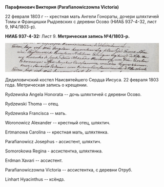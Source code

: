 **Парафянович Виктория (Parafianowiczowna Victoria)**

22 февраля 1803 г -- крестная мать Ангели Гонораты, дочери шляхтичей
Томы и Францишки Рыдзевских с деревни Осово (НИАБ 937-4-32, лист 9,
№4/1803-р).

**НИАБ 937-4-32:** Лист 9. **Метрическая запись №4/1803-р.**

![](./media/5912a882199e55757c7f9ecbaed99ee340ec80e3.png)

Дедиловичский костел Наисвятейшего Сердца Иисуса. 22 февраля 1803 года.
Метрическая запись о крещении.

Rydzewska Angela Honorata -- дочь шляхтичей с деревни Осово.

Rydzewski Thoma -- отец.

Rydzewska Francisca -- мать.

Woronowicz Alexander -- крестный отец, шляхтич.

Ertmanowa Carolina -- крестная мать, шляхтянка.

Parafianowicz Josephus - ассистент, шляхтич.

Somorokowa Regina - ассистентка, шляхтянка.

Erdman Xavari -- ассистент.

Parafianowiczowna Victoria -- ассистентка, с деревни Отруб.

Linhart Hyacinthus -- ксёндз.

